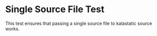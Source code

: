 # Single Source File Test

This test ensures that passing a single source file to kalastatic source works.
